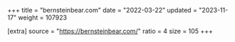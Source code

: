 +++
title = "bernsteinbear.com"
date = "2022-03-22"
updated = "2023-11-17"
weight = 107923

[extra]
source = "https://bernsteinbear.com/"
ratio = 4
size = 105
+++
